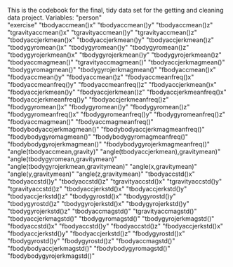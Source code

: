 This is the codebook for the final, tidy data set for the getting and cleaning data project.
Variables:
"person"  
"exercise" 
"tbodyaccmean()x" 
"tbodyaccmean()y" 
"tbodyaccmean()z" 
"tgravityaccmean()x" 
"tgravityaccmean()y" 
"tgravityaccmean()z" 
"tbodyaccjerkmean()x" 
"tbodyaccjerkmean()y" 
"tbodyaccjerkmean()z" 
"tbodygyromean()x" 
"tbodygyromean()y" 
"tbodygyromean()z" 
"tbodygyrojerkmean()x" 
"tbodygyrojerkmean()y" 
"tbodygyrojerkmean()z" 
"tbodyaccmagmean()" 
"tgravityaccmagmean()" 
"tbodyaccjerkmagmean()" 
"tbodygyromagmean()" 
"tbodygyrojerkmagmean()" 
"fbodyaccmean()x" 
"fbodyaccmean()y" 
"fbodyaccmean()z" 
"fbodyaccmeanfreq()x" 
"fbodyaccmeanfreq()y" 
"fbodyaccmeanfreq()z" 
"fbodyaccjerkmean()x" 
"fbodyaccjerkmean()y" 
"fbodyaccjerkmean()z" 
"fbodyaccjerkmeanfreq()x" 
"fbodyaccjerkmeanfreq()y" 
"fbodyaccjerkmeanfreq()z" 
"fbodygyromean()x" 
"fbodygyromean()y" 
"fbodygyromean()z" 
"fbodygyromeanfreq()x" 
"fbodygyromeanfreq()y" 
"fbodygyromeanfreq()z" 
"fbodyaccmagmean()" 
"fbodyaccmagmeanfreq()" 
"fbodybodyaccjerkmagmean()" 
"fbodybodyaccjerkmagmeanfreq()" 
"fbodybodygyromagmean()" 
"fbodybodygyromagmeanfreq()" 
"fbodybodygyrojerkmagmean()" 
"fbodybodygyrojerkmagmeanfreq()" 
"angle(tbodyaccmean,gravity)" 
"angle(tbodyaccjerkmean),gravitymean)" 
"angle(tbodygyromean,gravitymean)" 
"angle(tbodygyrojerkmean,gravitymean)" 
"angle(x,gravitymean)" 
"angle(y,gravitymean)" 
"angle(z,gravitymean)" 
"tbodyaccstd()x" 
"tbodyaccstd()y" 
"tbodyaccstd()z" 
"tgravityaccstd()x" 
"tgravityaccstd()y" 
"tgravityaccstd()z" 
"tbodyaccjerkstd()x" 
"tbodyaccjerkstd()y" 
"tbodyaccjerkstd()z" 
"tbodygyrostd()x" 
"tbodygyrostd()y" 
"tbodygyrostd()z" 
"tbodygyrojerkstd()x" 
"tbodygyrojerkstd()y" 
"tbodygyrojerkstd()z" 
"tbodyaccmagstd()" 
"tgravityaccmagstd()" 
"tbodyaccjerkmagstd()" 
"tbodygyromagstd()" 
"tbodygyrojerkmagstd()" 
"fbodyaccstd()x" 
"fbodyaccstd()y" 
"fbodyaccstd()z" 
"fbodyaccjerkstd()x" 
"fbodyaccjerkstd()y" 
"fbodyaccjerkstd()z" 
"fbodygyrostd()x" 
"fbodygyrostd()y" 
"fbodygyrostd()z" 
"fbodyaccmagstd()" 
"fbodybodyaccjerkmagstd()" 
"fbodybodygyromagstd()" 
"fbodybodygyrojerkmagstd()"